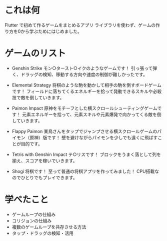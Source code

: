 # これは何
Flutter で初めて作るゲームをまとめるアプリ
ライブラリを使わず、ゲームの作り方を0から学ぶためにはじめました。

# ゲームのリスト
- Genshin Strike
モン○タースト○イクのようなゲームです！
引っ張って弾く、ドラッグの検知、移動する方向や速度の制御が難しかったです。

- Elemental Strategy
将棋のような駒を動かして相手の駒を倒すボードゲームです！
フィールドに落ちてくるエネルギーを拾って発動できるスキルや必殺技で敵を倒していきます。

- Paimon Impact
原神をモチーフとした横スクロールシューティングゲームです！
元素エネルギーを拾って、元素スキルや元素爆発で向かってくる敵を倒していきます。

- Flappy Paimon
某鳥さんをタップでジャンプさせる横スクロールゲームのパイモン（原神）版です！
壁を避けながらパイモンを少しでも遠くに飛ばすことが目的です。

- Tetris with Genshin Impact
テ○リスです！
ブロックをうまく落として列を揃え、スコアを稼いでいきます。

- Shogi
将棋です！
至って普通の将棋アプリを作ってみました！
CPU搭載なのでひとりでもプレイできます。

# 学べたこと
- ゲームループの仕組み
- コリジョンの仕組み
- 複数のゲームループを共存させる方法
- タップ・ドラッグの検知・活用